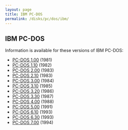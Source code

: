 ```yaml
---
layout: page
title: IBM PC-DOS
permalink: /disks/pc/dos/ibm/
---
```


IBM PC-DOS
---

Information is available for these versions of IBM PC-DOS:

* [PC-DOS 1.00](1.00/) (1981)
* [PC-DOS 1.10](1.10/) (1982)
* [PC-DOS 2.00](2.00/) (1983)
* [PC-DOS 2.10](2.10/) (1983)
* [PC-DOS 3.00](3.00/) (1984)
* [PC-DOS 3.10](3.10/) (1985)
* [PC-DOS 3.20](3.20/) (1986)
* [PC-DOS 3.30](3.30/) (1987)
* [PC-DOS 4.00](4.00/) (1988)
* [PC-DOS 5.00](5.00/) (1991)
* [PC-DOS 6.10](6.10/) (1993)
* [PC-DOS 6.30](6.30/) (1993)
* [PC-DOS 7.00](7.00/) (1994)
